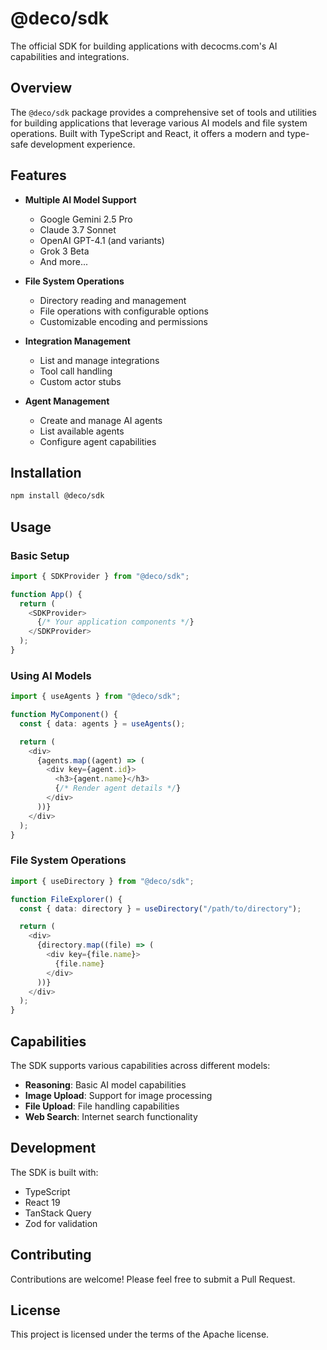 # @deco/sdk

The official SDK for building applications with decocms.com's AI capabilities
and integrations.

## Overview

The `@deco/sdk` package provides a comprehensive set of tools and utilities for
building applications that leverage various AI models and file system
operations. Built with TypeScript and React, it offers a modern and type-safe
development experience.

## Features

- **Multiple AI Model Support**
  - Google Gemini 2.5 Pro
  - Claude 3.7 Sonnet
  - OpenAI GPT-4.1 (and variants)
  - Grok 3 Beta
  - And more...

- **File System Operations**
  - Directory reading and management
  - File operations with configurable options
  - Customizable encoding and permissions

- **Integration Management**
  - List and manage integrations
  - Tool call handling
  - Custom actor stubs

- **Agent Management**
  - Create and manage AI agents
  - List available agents
  - Configure agent capabilities

## Installation

```bash
npm install @deco/sdk
```

## Usage

### Basic Setup

```typescript
import { SDKProvider } from "@deco/sdk";

function App() {
  return (
    <SDKProvider>
      {/* Your application components */}
    </SDKProvider>
  );
}
```

### Using AI Models

```typescript
import { useAgents } from "@deco/sdk";

function MyComponent() {
  const { data: agents } = useAgents();

  return (
    <div>
      {agents.map((agent) => (
        <div key={agent.id}>
          <h3>{agent.name}</h3>
          {/* Render agent details */}
        </div>
      ))}
    </div>
  );
}
```

### File System Operations

```typescript
import { useDirectory } from "@deco/sdk";

function FileExplorer() {
  const { data: directory } = useDirectory("/path/to/directory");

  return (
    <div>
      {directory.map((file) => (
        <div key={file.name}>
          {file.name}
        </div>
      ))}
    </div>
  );
}
```

## Capabilities

The SDK supports various capabilities across different models:

- **Reasoning**: Basic AI model capabilities
- **Image Upload**: Support for image processing
- **File Upload**: File handling capabilities
- **Web Search**: Internet search functionality

## Development

The SDK is built with:

- TypeScript
- React 19
- TanStack Query
- Zod for validation

## Contributing

Contributions are welcome! Please feel free to submit a Pull Request.

## License

This project is licensed under the terms of the Apache license.
